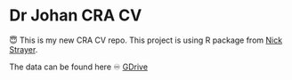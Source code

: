 # Dr Johan CRA CV 

😇 This is my new CRA CV repo. This project is using R package from [Nick Strayer](https://nickstrayer.me/datadrivencv/).

The data can be found here ♾️ [GDrive](https://docs.google.com/spreadsheets/d/1_Y3HPpenl9Q0rovGZUmto6kxSCrtv8BsTGSfdk-xdXk/edit?usp=sharing0)
